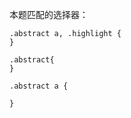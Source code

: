 本题匹配的选择器：
    
    .abstract a, .highlight {
    }
    
    .abstract{
    }
    
    .abstract a {

    }